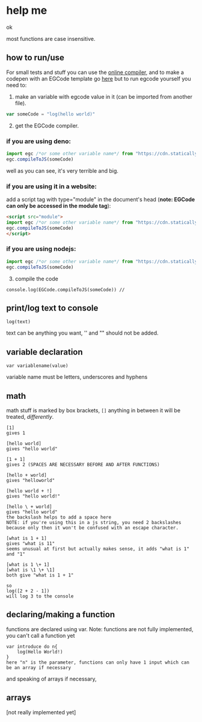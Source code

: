 # help me
ok

most functions are case insensitive.
## how to run/use
For small tests and stuff you can use the [online compiler](https://electogenius.github.io/electo/likes/ruining/EGCode), and to make a codepen with an EGCode template go [here](http://codepen.io/pen?template=MWpWRmx) but to run egcode yourself you need to:

1. make an variable with egcode value in it (can be imported from another file).
```js
var someCode = "log(hello world)"
```
2. get the EGCode compiler.

### if you are using deno:
```js
import egc /*or some other variable name*/ from "https://cdn.statically.io/gh/electogenius/EGCode/main/compiler.js";
egc.compileToJS(someCode)
```
well as you can see, it's very terrible and big.

### if you are using it in a website:
add a script tag with type="module" in the document's head (**note: EGCode can only be accessed in the module tag**):
```html
<script src="module">
import egc /*or some other variable name*/ from "https://cdn.statically.io/gh/electogenius/EGCode/main/compiler.js";
egc.compileToJS(someCode)
</script>
```
### if you are using nodejs:
```js
import egc /*or some other variable name*/ from "https://cdn.statically.io/gh/electogenius/EGCode/main/compiler.js"
egc.compileToJS(someCode)
```
3. compile the code
```
console.log(EGCode.compileToJS(someCode)) //
```
## print/log text to console

`log(text)`

text can be anything you want, '' and "" should not be added.
## variable declaration
`var variablename(value)`

variable name must be letters, underscores and hyphens

## math

math stuff is marked by box brackets, `[]` anything in between it will be treated, *differently*.

```egc
[1]
gives 1

[hello world]
gives "hello world"

[1 + 1]
gives 2 (SPACES ARE NECESSARY BEFORE AND AFTER FUNCTIONS)

[hello + world]
gives "helloworld"

[hello world + !]
gives "hello world!"

[hello \ + world]
gives "hello world"
the backslash helps to add a space here
NOTE: if you're using this in a js string, you need 2 backslashes because only then it won't be confused with an escape character.

[what is 1 + 1]
gives "what is 11"
seems unusual at first but actually makes sense, it adds "what is 1" and "1"

[what is 1 \+ 1]
[what is \1 \+ \1]
both give "what is 1 + 1"

so
log([2 + 2 - 1])
will log 3 to the console
```
## declaring/making a function
functions are declared using var.
Note: functions are not fully implemented, you can't call a function yet
```egc
var introduce do n{
	log(Hello World!)
}
here "n" is the parameter, functions can only have 1 input which can be an array if necessary
```
and speaking of arrays if necessary,
## arrays
[not really implemented yet]